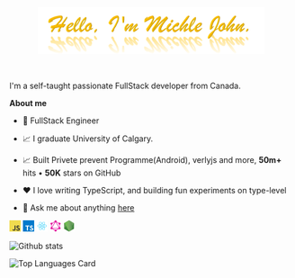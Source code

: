 <p align="center"><img width="80%" alt="Hello, I'm Michle John. I work as full-stack developer!" src="./assets/gh-readme-header.png" /></p>

<br />

I'm a self-taught passionate FullStack developer from Canada.

**About me**

- 💼 FullStack Engineer

- 📈 I graduate University of Calgary.
- 📈 Built Privete prevent Programme(Android), verlyjs and more, **50m+** hits • **50K** stars on GitHub

- ❤️ I love writing TypeScript, and building fun experiments on type-level

- 💬 Ask me about anything [here](https://github.com/michlejohnares/michlejohnares/issues)

<code><img height="20" alt="javascript" src="https://raw.githubusercontent.com/github/explore/80688e429a7d4ef2fca1e82350fe8e3517d3494d/topics/javascript/javascript.png"></code>
<code><img height="20" alt="typescript" src="https://raw.githubusercontent.com/github/explore/80688e429a7d4ef2fca1e82350fe8e3517d3494d/topics/typescript/typescript.png"></code>
<code><img height="20" alt="react" src="https://raw.githubusercontent.com/github/explore/80688e429a7d4ef2fca1e82350fe8e3517d3494d/topics/react/react.png"></code>
<code><img height="20" alt="graphql" src="https://raw.githubusercontent.com/github/explore/5c058a388828bb5fde0bcafd4bc867b5bb3f26f3/topics/graphql/graphql.png"></code>
<code><img height="20" alt="nodejs" src="https://raw.githubusercontent.com/github/explore/80688e429a7d4ef2fca1e82350fe8e3517d3494d/topics/nodejs/nodejs.png"></code>

![Github stats](https://github-readme-stats.vercel.app/api?&username=MichleJohnAres&title_color=ffffff&text_color=c9cacc&icon_color=2bbc8a&bg_color=1d1f21&langs_count=6&count_private=true)

![Top Languages Card](https://github-readme-stats.vercel.app/api/top-langs/?username=MichleJohnAres&layout=compact&hide=css,html,php&langs_count=5)
